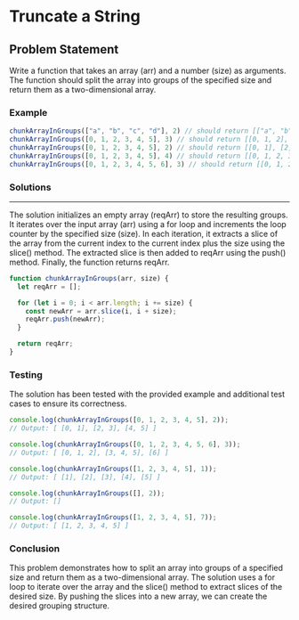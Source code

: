 # Truncate a String

## Problem Statement <br>
Write a function that takes an array (arr) and a number (size) as arguments. The function should split the array into groups of the specified size and return them as a two-dimensional array.

### Example

```js
chunkArrayInGroups(["a", "b", "c", "d"], 2) // should return [["a", "b"], ["c", "d"]].
chunkArrayInGroups([0, 1, 2, 3, 4, 5], 3) // should return [[0, 1, 2], [3, 4, 5]].
chunkArrayInGroups([0, 1, 2, 3, 4, 5], 2) // should return [[0, 1], [2, 3], [4, 5]].
chunkArrayInGroups([0, 1, 2, 3, 4, 5], 4) // should return [[0, 1, 2, 3], [4, 5]].
chunkArrayInGroups([0, 1, 2, 3, 4, 5, 6], 3) // should return [[0, 1, 2], [3, 4, 5], [6]].
```

### Solutions <br>

<hr>
The solution initializes an empty array (reqArr) to store the resulting groups. It iterates over the input array (arr) using a for loop and increments the loop counter by the specified size (size). In each iteration, it extracts a slice of the array from the current index to the current index plus the size using the slice() method. The extracted slice is then added to reqArr using the push() method. Finally, the function returns reqArr.

```js
function chunkArrayInGroups(arr, size) {
  let reqArr = [];

  for (let i = 0; i < arr.length; i += size) {
    const newArr = arr.slice(i, i + size);
    reqArr.push(newArr);
  }

  return reqArr;
}
```

### Testing <br>

The solution has been tested with the provided example and additional test cases to ensure its correctness.

```js
console.log(chunkArrayInGroups([0, 1, 2, 3, 4, 5], 2));
// Output: [ [0, 1], [2, 3], [4, 5] ]

console.log(chunkArrayInGroups([0, 1, 2, 3, 4, 5, 6], 3));
// Output: [ [0, 1, 2], [3, 4, 5], [6] ]

console.log(chunkArrayInGroups([1, 2, 3, 4, 5], 1));
// Output: [ [1], [2], [3], [4], [5] ]

console.log(chunkArrayInGroups([], 2));
// Output: []

console.log(chunkArrayInGroups([1, 2, 3, 4, 5], 7));
// Output: [ [1, 2, 3, 4, 5] ]
```

### Conclusion <br>

This problem demonstrates how to split an array into groups of a specified size and return them as a two-dimensional array. The solution uses a for loop to iterate over the array and the slice() method to extract slices of the desired size. By pushing the slices into a new array, we can create the desired grouping structure.
